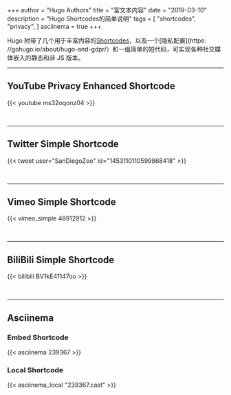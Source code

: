+++
author = "Hugo Authors"
title = "富文本内容"
date = "2019-03-10"
description = "Hugo Shortcodes的简单说明"
tags = [
    "shortcodes",
    "privacy",
]
asciinema = true
+++

Hugo 附带了几个用于丰富内容的[Shortcodes](https://gohugo.io/content-management/shortcodes/#use-hugos-built-in-shortcodes)，以及一个[隐私配置](https: //gohugo.io/about/hugo-and-gdpr/）和一组简单的短代码，可实现各种社交媒体嵌入的静态和非 JS 版本。
<!--more-->
---

## YouTube Privacy Enhanced Shortcode

{{< youtube ms32oqonz04 >}}

<br>

---

## Twitter Simple Shortcode

{{< tweet user="SanDiegoZoo" id="1453110110599868418" >}}

<br>

---

## Vimeo Simple Shortcode

{{< vimeo_simple 48912912 >}}

<br>

---

## BiliBili Simple Shortcode

{{< bilibili BV1kE41147oo >}}

<br>

---

## Asciinema

### Embed Shortcode

{{< asciinema 239367 >}}

### Local Shortcode

{{< asciinema_local "239367.cast" >}}
